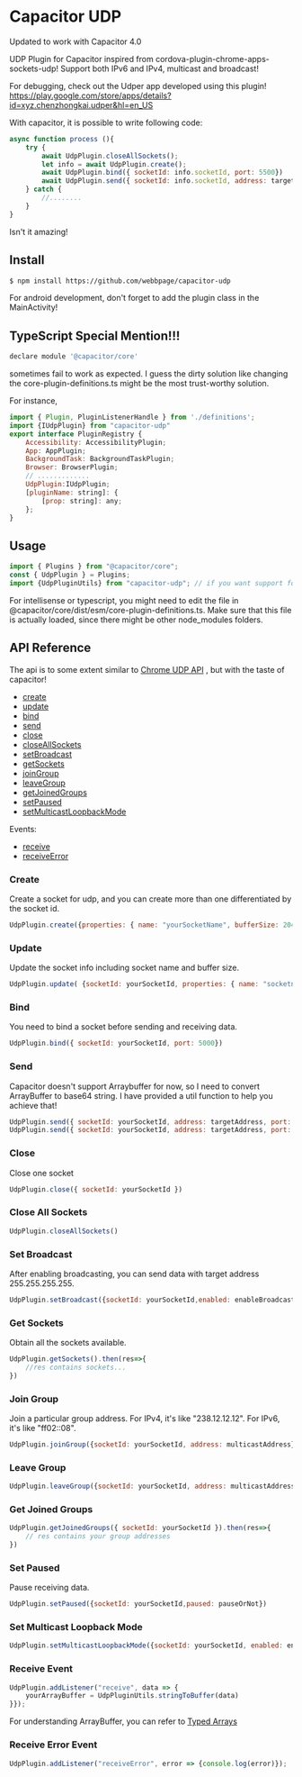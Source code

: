 # Capacitor UDP
Updated to work with Capacitor 4.0

UDP Plugin for Capacitor inspired from cordova-plugin-chrome-apps-sockets-udp!
Support both IPv6 and IPv4, multicast and broadcast!

For debugging, check out the Udper app developed using this plugin!
https://play.google.com/store/apps/details?id=xyz.chenzhongkai.udper&hl=en_US


With capacitor, it is possible to write following code:
```js
async function process (){
    try {
        await UdpPlugin.closeAllSockets();
        let info = await UdpPlugin.create();
        await UdpPlugin.bind({ socketId: info.socketId, port: 5500})
        await UdpPlugin.send({ socketId: info.socketId, address: targetAddress, port: 6000, buffer: UdpPluginUtils.bufferToString(data)}) })
    } catch {
        //........
    }
}

```
Isn't it amazing!


## Install

```bash
$ npm install https://github.com/webbpage/capacitor-udp
```

For android development, don't forget to add the plugin class in the MainActivity!


## TypeScript Special Mention!!!
```js
declare module '@capacitor/core'
```
sometimes fail to work as expected. I guess the dirty solution like changing the core-plugin-definitions.ts might be the most trust-worthy solution. 

For instance,

```js
import { Plugin, PluginListenerHandle } from './definitions';
import {IUdpPlugin} from "capacitor-udp"
export interface PluginRegistry {
    Accessibility: AccessibilityPlugin;
    App: AppPlugin;
    BackgroundTask: BackgroundTaskPlugin;
    Browser: BrowserPlugin;
    // .............
    UdpPlugin:IUdpPlugin;
    [pluginName: string]: {
        [prop: string]: any;
    };
}
```




## Usage

```js
import { Plugins } from "@capacitor/core";
const { UdpPlugin } = Plugins;
import {UdpPluginUtils} from "capacitor-udp"; // if you want support for converting between ArrayBuffer and String
```
For intellisense or typescript, you might need to edit the file in @capacitor/core/dist/esm/core-plugin-definitions.ts. Make sure that this file is actually loaded, since there might be other node_modules folders.


## API Reference

The api is to some extent similar to [Chrome UDP API](https://developer.chrome.com/apps/sockets_udp) , but with the taste of capacitor!

- [create](#create)
- [update](#update)
- [bind](#bind)
- [send](#send)
- [close](#close)
- [closeAllSockets](#close-all-sockets)
- [setBroadcast](#set-broadcast)
- [getSockets](#get-sockets)
- [joinGroup](#join-group)
- [leaveGroup](#leave-group)
- [getJoinedGroups](#get-joined-Groups)
- [setPaused](#set-paused)
- [setMulticastLoopbackMode](#set-multicast-loopback-mode)

Events:
- [receive](#receive-event)
- [receiveError](#receive-error-event)

### Create ###
Create a socket for udp, and you can create more than one differentiated by the socket id. 
```js
UdpPlugin.create({properties: { name: "yourSocketName", bufferSize: 2048 }} ).then(res=>{socketId = res.socketId});
```

### Update ###
Update the socket info including socket name and buffer size.
```js
UdpPlugin.update( {socketId: yourSocketId, properties: { name: "socketname", bufferSize: 2048 }} )
```

### Bind ###
You need to bind a socket before sending and receiving data.
```js
UdpPlugin.bind({ socketId: yourSocketId, port: 5000})
```

### Send ###
Capacitor doesn't support Arraybuffer for now, so I need to convert ArrayBuffer to base64 string. 
I have provided a util function to help you achieve that!
```js
UdpPlugin.send({ socketId: yourSocketId, address: targetAddress, port: 6000, buffer: bufferString}) // bufferString is of type string
UdpPlugin.send({ socketId: yourSocketId, address: targetAddress, port: 6000, buffer: UdpPluginUtils.bufferToString(data)}) // data is of type ArrayBuffer
```

### Close ###
Close one socket
```js
UdpPlugin.close({ socketId: yourSocketId }) 
```

### Close All Sockets ###
```js
UdpPlugin.closeAllSockets() 
```

### Set Broadcast ###
After enabling broadcasting, you can send data with target address 255.255.255.255.
```js
UdpPlugin.setBroadcast({socketId: yourSocketId,enabled: enableBroadcastOrNot}) 
```

### Get Sockets ###
Obtain all the sockets available.

```js
UdpPlugin.getSockets().then(res=>{
    //res contains sockets...
})
```

### Join Group ###
Join a particular group address.
For IPv4, it's like "238.12.12.12".
For IPv6, it's like "ff02::08".
```js
UdpPlugin.joinGroup({socketId: yourSocketId, address: multicastAddress})
```

### Leave Group ###
```js
UdpPlugin.leaveGroup({socketId: yourSocketId, address: multicastAddress})
```

### Get Joined Groups ###
```js
UdpPlugin.getJoinedGroups({ socketId: yourSocketId }).then(res=>{
    // res contains your group addresses
})
```

### Set Paused ###
Pause receiving data.
```js
UdpPlugin.setPaused({socketId: yourSocketId,paused: pauseOrNot})
```

### Set Multicast Loopback Mode ###
```js
UdpPlugin.setMulticastLoopbackMode({socketId: yourSocketId, enabled: enabledOrNot})
```

### Receive Event ###
```js
UdpPlugin.addListener("receive", data => {
    yourArrayBuffer = UdpPluginUtils.stringToBuffer(data)
}});
```
For understanding ArrayBuffer, you can refer to [Typed Arrays](https://developer.mozilla.org/en-US/docs/Web/JavaScript/Typed_arrays)

### Receive Error Event ###
```js
UdpPlugin.addListener("receiveError", error => {console.log(error)});
```
